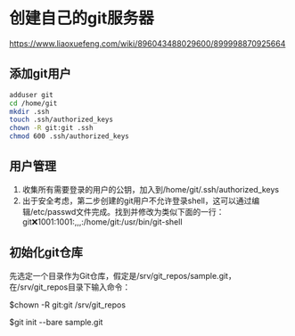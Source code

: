 # 创建自己的git服务器
https://www.liaoxuefeng.com/wiki/896043488029600/899998870925664

## 添加git用户

```bash
adduser git
cd /home/git
mkdir .ssh
touch .ssh/authorized_keys
chown -R git:git .ssh
chmod 600 .ssh/authorized_keys 
```
## 用户管理
1. 收集所有需要登录的用户的公钥，加入到/home/git/.ssh/authorized_keys
1. 出于安全考虑，第二步创建的git用户不允许登录shell，这可以通过编辑/etc/passwd文件完成。找到并修改为类似下面的一行：
git:x:1001:1001:,,,:/home/git:/usr/bin/git-shell

## 初始化git仓库

先选定一个目录作为Git仓库，假定是/srv/git_repos/sample.git，在/srv/git_repos目录下输入命令：

$chown -R git:git /srv/git_repos

$git init --bare sample.git

